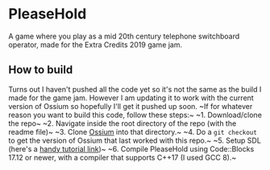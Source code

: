 # PleaseHold
A game where you play as a mid 20th century telephone switchboard operator, made for the Extra Credits 2019 game jam.

## How to build
Turns out I haven't pushed all the code yet so it's not the same as the build I made for the game jam. However I am updating it to work with the current version of Ossium so hopefully I'll get it pushed up soon.
~If for whatever reason you want to build this code, follow these steps:~
~1. Download/clone the repo~
~2. Navigate inside the root directory of the repo (with the readme file)~
~3. Clone [Ossium](https://github.com/SpectralCascade/Ossium) into that directory.~
~4. Do a `git checkout ` to get the version of Ossium that last worked with this repo.~
~5. Setup SDL (here's a [handy tutorial link](http://lazyfoo.net/tutorials/SDL/01_hello_SDL/index.php))~
~6. Compile PleaseHold using Code::Blocks 17.12 or newer, with a compiler that supports C++17 (I used GCC 8).~

